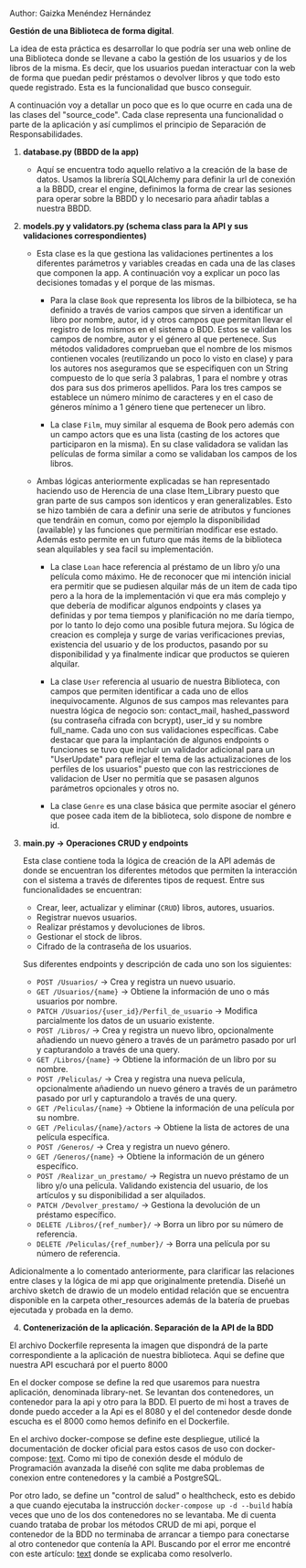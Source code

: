 Author: Gaizka Menéndez Hernández

**Gestión de una Biblioteca de forma digital**.

La idea de esta práctica es desarrollar lo que podría ser una web online de una Biblioteca donde se llevane a cabo la gestión de los usuarios y de los libros de la misma. Es decir, que los usuarios puedan interactuar con la web de forma que puedan pedir préstamos o devolver libros y que todo esto quede registrado. Esta es la funcionalidad que busco conseguir.

A continuación voy a detallar un poco que es lo que ocurre en cada una de las clases del "source_code". Cada clase representa una funcionalidad o parte de la aplicación y así cumplimos el principio de Separación de Responsabilidades.



1. **database.py (BBDD de la app)**
    * Aquí se encuentra todo aquello relativo a la creación de la base de datos. Usamos la librería SQLAlchemy para definir la url de conexión a la BBDD, crear el engine, definimos la forma de crear las sesiones para operar sobre la BBDD y lo necesario para añadir tablas a nuestra BBDD.


2. **models.py y validators.py (schema class para la API y sus validaciones correspondientes)**

    * Esta clase es la que gestiona las validaciones pertinentes a los diferentes parámetros y variables creadas en cada una de las clases que componen la app. A continuación voy a explicar un poco las decisiones tomadas y el porque de las mismas.

        * Para la clase `Book` que representa los libros de la bilbioteca, se ha definido a través de varios campos que sirven a identificar un libro por nombre, autor, id y otros campos que permitan llevar el registro de los mismos en el sistema o BDD. Estos se validan los campos de nombre, autor y el género al que pertenece. Sus métodos validadores comprueban que el nombre de los mismos contienen vocales (reutilizando un poco lo visto en clase) y para los autores nos aseguramos que se especifiquen con un String compuesto de lo que sería 3 palabras, 1 para el nombre y otras dos para sus dos primeros apellidos. Para los tres campos se establece un número mínimo de caracteres y en el caso de géneros mínimo a 1 género tiene que pertenecer un libro.

        * La clase `Film`, muy similar al esquema de Book pero además con un campo actors que es una lista (casting de los actores que participaron en la misma). En su clase validadora se validan las películas de forma similar a como se validaban los campos de los libros.

     * Ambas lógicas anteriormente explicadas se han representado haciendo uso de Herencia de una clase Item_Library puesto que gran parte de sus campos son identicos y eran generalizables. Esto se hizo también de cara a definir una serie de atributos y funciones que tendráin en comun, como por ejemplo la disponibilidad (available) y las funciones que permitirían modificar ese estado. Además esto permite en un futuro que más items de la biblioteca sean alquilables y sea facil su implementación.

        * La clase `Loan` hace referencia al préstamo de un libro y/o una película como máximo. He de reconocer que mi intención inicial era permitir que se pudiesen alquilar más de un item de cada tipo pero a la hora de la implementación vi que era más complejo y que debería de modificar algunos endpoints y clases ya definidas y por tema tiempos y planificación no me daría tiempo, por lo tanto lo dejo como una posible futura mejora. Su lógica de creacion es compleja y surge de varias verificaciones previas, existencia del usuario y de los productos, pasando por su disponibilidad y ya finalmente indicar que productos se quieren alquilar.

        * La clase `User` referencia al usuario de nuestra Biblioteca, con campos que permiten identificar a cada uno de ellos inequivocamente. Algunos de sus campos mas relevantes para nuestra lógica de negocio son: contact_mail, hashed_password (su contraseña cifrada con bcrypt), user_id y su nombre full_name. Cada uno con sus validaciones específicas. Cabe destacar que para la implantación de algunos endpoints o funciones se tuvo que incluir un validador adicional para un "UserUpdate" para reflejar el tema de las actualizaciones de los perfiles de los usuarios" puesto que con las restricciones de validacion de User no permitía que se pasasen algunos parámetros opcionales y otros no.

        * La clase `Genre` es una clase básica que permite asociar el género que posee cada item de la biblioteca, solo dispone de nombre e id.
    


3. **main.py -> Operaciones CRUD y endpoints**
    
    Esta clase contiene toda la lógica de creación de la API además de donde se encuentran los diferentes métodos que permiten la interacción con el sistema a través de diferentes tipos de request. Entre sus funcionalidades se encuentran:

    * Crear, leer, actualizar y eliminar (`CRUD`) libros, autores, usuarios.
    * Registrar nuevos usuarios.
    * Realizar préstamos y devoluciones de libros.
    * Gestionar el stock de libros.
    * Cifrado de la contraseña de los usuarios.

    Sus diferentes endpoints y descripción de cada uno son los siguientes:

    * `POST /Usuarios/` -> Crea y registra un nuevo usuario.
    * `GET /Usuarios/{name}` -> Obtiene la información de uno o más usuarios por nombre.
    * `PATCH /Usuarios/{user_id}/Perfil_de_usuario` -> Modifica parcialmente los datos de un usuario existente.
    * `POST /Libros/` -> Crea y registra un nuevo libro, opcionalmente añadiendo un nuevo género a través de un parámetro pasado por url y capturandolo a través de una query.
    * `GET /Libros/{name}` -> Obtiene la información de un libro por su nombre.
    * `POST /Peliculas/` -> Crea y registra una nueva película, opcionalmente añadiendo un nuevo género a través de un parámetro pasado por url y capturandolo a través de una query.
    * `GET /Peliculas/{name}` -> Obtiene la información de una película por su nombre.
    * `GET /Peliculas/{name}/actors` -> Obtiene la lista de actores de una película específica.
    * `POST /Generos/` -> Crea y registra un nuevo género.
    * `GET /Generos/{name}` -> Obtiene la información de un género específico.
    * `POST /Realizar_un_prestamo/` -> Registra un nuevo préstamo de un libro y/o una película. Validando existencia del usuario, de los artículos y su disponibilidad a ser alquilados. 
    * `PATCH /Devolver_prestamo/` -> Gestiona la devolución de un préstamo específico.
    * `DELETE /Libros/{ref_number}/` -> Borra un libro por su número de referencia.
    * `DELETE /Peliculas/{ref_number}/` -> Borra una película por su número de referencia.


Adicionalmente a lo comentado anteriormente, para clarificar las relaciones entre clases y la lógica de mi app que originalmente pretendía. Diseñé un archivo sketch de drawio de un modelo entidad relación que se encuentra disponible en la carpeta other_resources además de la batería de pruebas ejecutada y probada en la demo.


4. **Contenerización de la aplicación. Separación de la API de la BDD**

El archivo Dockerfile representa la imagen que dispondrá de la parte correspondiente a la aplicación de nuestra biblioteca. Aqui se define que nuestra API escuchará por el puerto 8000


En el docker compose se define la red que usaremos para nuestra aplicación, denominada library-net. Se levantan dos contenedores, un contenedor para la api y otro para la BDD. El puerto de mi host a traves de donde puedo acceder a la Api es el 8080 y el del contenedor desde donde escucha es el 8000 como hemos definifo en el Dockerfile.

En el archivo docker-compose se define este despliegue, utilicé la documentación de docker oficial para estos casos de uso con docker-compose: [text](https://docs.docker.com/guides/databases/). Como mi tipo de conexión desde el módulo de Programación avanzada la diseñé con sqlite me daba problemas de conexion entre contenedores y la cambié a PostgreSQL.

Por otro lado, se define un "control de salud" o healthcheck, esto es debido a que cuando ejecutaba la instrucción `docker-compose up -d --build` había veces que uno de los dos contenedores no se levantaba. Me di cuenta cuando trataba de probar los métodos CRUD de mi api, porque el contenedor de la BDD no terminaba de arrancar a tiempo para conectarse al otro contenedor que contenía la API. Buscando por el error me encontré con este artículo: [text](https://medium.com/@saklani1408/configuring-healthcheck-in-docker-compose-3fa6439ee280) donde se explicaba como resolverlo.

